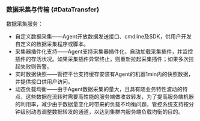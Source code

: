 ### 数据采集与传输 {#DataTransfer}

数据采集服务：
  - 自定义数据采集——Agent开放数据发送接口、cmdline及SDK，供用户开发自定义的数据采集程序或脚本。
  - 采集器插件化支持——Agent支持采集器插件化，自动加载采集插件，并监控插件的存活状况。如果采集插件异常终止，则重新拉起采集插件；如果多次拉起失败则告警。
  - 实时数据快照——管控平台支持缓存安装有Agent的机器1min内的快照数据，并提供接口供用户访问。
  - 动态负载均衡——由于Agent数据采集的量大，且具有随业务特性波动的特点，这些数据在流转时需要高性能的服务端做收敛转发，为了提高服务端机器的利用率，减少由于数据量变化时带来的负载不均衡问题，管控系统支持按分钟级别动态调整数据转发的通道，以达到集群内服务端负载均衡的目的。
